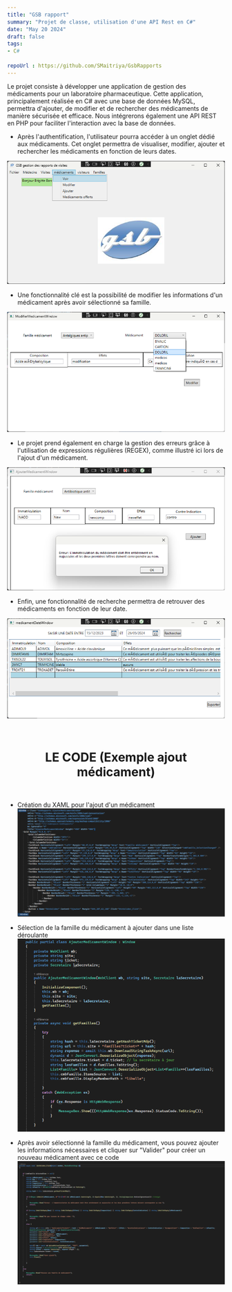 ```yaml
---
title: "GSB rapport"
summary: "Projet de classe, utilisation d'une API Rest en C#"
date: "May 20 2024"
draft: false
tags:
- C#

repoUrl : https://github.com/SMaitriya/GsbRapports
---
```


Le projet consiste à développer une application de gestion des médicaments pour un laboratoire pharmaceutique. Cette application, principalement réalisée en C# avec une base de données MySQL, permettra d'ajouter, de modifier et de rechercher des médicaments de manière sécurisée et efficace. Nous intégrerons également une API REST en PHP pour faciliter l'interaction avec la base de données.
<br>

- Après l'authentification, l'utilisateur pourra accéder à un onglet dédié aux médicaments. Cet onglet permettra de visualiser, modifier, ajouter et rechercher les médicaments en fonction de leurs dates.

![Projet 2](https://raw.githubusercontent.com/SMaitriya/Portfolio/main/public/images/gsbrapportprojet/projet2.png)


- Une fonctionnalité clé est la possibilité de modifier les informations d'un médicament après avoir sélectionné sa famille.

![Modifier](https://raw.githubusercontent.com/SMaitriya/Portfolio/main/public/images/gsbrapportprojet/modifier.png)



- Le projet prend également en charge la gestion des erreurs grâce à l'utilisation de expressions régulières (REGEX), comme illustré ici lors de l'ajout d'un médicament.

![Projet 13](https://raw.githubusercontent.com/SMaitriya/Portfolio/main/public/images/gsbrapportprojet/projet13.png)




- Enfin, une fonctionnalité de recherche permettra de retrouver des médicaments en fonction de leur date.

![Rechercher](https://raw.githubusercontent.com/SMaitriya/Portfolio/main/public/images/gsbrapportprojet/rechercher.png)


<br>
<h1 style="text-align: center;">LE CODE (Exemple ajout médicament)</h1>
<br>

- Création du XAML pour l'ajout d'un médicament
![XAML](https://raw.githubusercontent.com/SMaitriya/Portfolio/main/public/images/gsbrapportprojet/xaml.png)

- Sélection de la famille du médicament à ajouter dans une liste déroulante
![Code de la Sélection](https://raw.githubusercontent.com/SMaitriya/Portfolio/main/public/images/gsbrapportprojet/codeselection.png)

- Après avoir sélectionné la famille du médicament, vous pouvez ajouter les informations nécessaires et cliquer sur "Valider" pour créer un nouveau médicament avec ce code
![Code d'Ajout](https://raw.githubusercontent.com/SMaitriya/Portfolio/main/public/images/gsbrapportprojet/codeajout.png)










